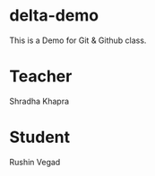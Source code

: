 # delta-demo
This is a Demo for Git &amp; Github class.

# Teacher
Shradha Khapra

# Student 
Rushin Vegad
